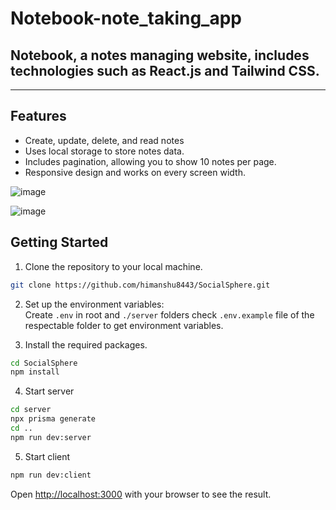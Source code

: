 # Notebook-note_taking_app
## Notebook, a notes managing website, includes technologies such as React.js and Tailwind CSS.
---
## Features 
- Create, update, delete, and read notes
- Uses local storage to store notes data.
- Includes pagination, allowing you to show 10 notes per page.
- Responsive design and works on every screen width.



![image](https://res.cloudinary.com/dzlpv4yx6/image/upload/v1722097151/social-media-images/od43dix9h23uet6duncg.png)

![image](https://res.cloudinary.com/dzlpv4yx6/image/upload/v1722097151/social-media-images/az8klpwfhtd44du2bzph.png)


## Getting Started
1. Clone the repository to your local machine.
```bash
git clone https://github.com/himanshu8443/SocialSphere.git
```
2. Set up the environment variables: <br>
Create `.env` in root and `./server` folders check `.env.example` file of the respectable folder to get environment variables.

3. Install the required packages.
```bash
cd SocialSphere
npm install
```
4. Start server
```bash
cd server
npx prisma generate
cd ..
npm run dev:server
```
5. Start client
```bash
npm run dev:client
```



Open [http://localhost:3000](http://localhost:3000) with your browser to see the result.
